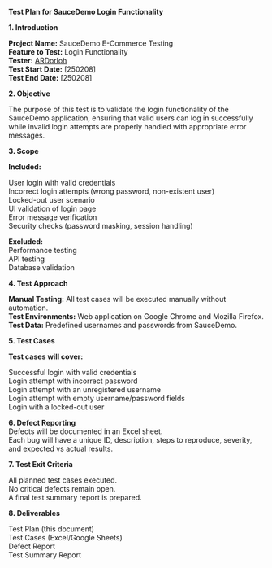 **Test Plan for SauceDemo Login Functionality**

**1. Introduction**

**Project Name:** SauceDemo E-Commerce Testing<br>
**Feature to Test:** Login Functionality<br>
**Tester:** [ARDorloh](https://github.com/ARDorloh)<br>
**Test Start Date:** [250208]<br>
**Test End Date:** [250208]

**2. Objective**

The purpose of this test is to validate the login functionality of the SauceDemo application, ensuring that valid users can log in successfully while invalid login attempts are properly handled with appropriate error messages.

**3. Scope**

**Included:**

User login with valid credentials<br>
Incorrect login attempts (wrong password, non-existent user)<br>
Locked-out user scenario<br>
UI validation of login page<br>
Error message verification<br>
Security checks (password masking, session handling)

**Excluded:**<br>
Performance testing<br>
API testing<br>
Database validation

**4. Test Approach**

**Manual Testing:** All test cases will be executed manually without automation.<br>
**Test Environments:** Web application on Google Chrome and Mozilla Firefox.<br>
**Test Data:** Predefined usernames and passwords from SauceDemo.<br>

**5. Test Cases**

**Test cases will cover:**

Successful login with valid credentials<br>
Login attempt with incorrect password<br>
Login attempt with an unregistered username<br>
Login attempt with empty username/password fields<br>
Login with a locked-out user

**6. Defect Reporting**<br>
Defects will be documented in an Excel sheet.<br>
Each bug will have a unique ID, description, steps to reproduce, severity, and expected vs actual results.

**7. Test Exit Criteria**

All planned test cases executed.<br>
No critical defects remain open.<br>
A final test summary report is prepared.

**8. Deliverables**

Test Plan (this document)<br>
Test Cases (Excel/Google Sheets)<br>
Defect Report<br>
Test Summary Report
